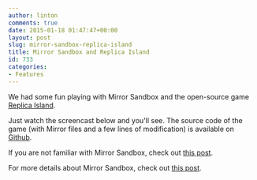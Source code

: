 ```yaml
---
author: linton
comments: true
date: 2015-01-18 01:47:47+00:00
layout: post
slug: mirror-sandbox-replica-island
title: Mirror Sandbox and Replica Island
id: 733
categories:
- Features
---
```


We had some fun playing with Mirror Sandbox and the open-source game [Replica Island](http://replicaisland.net/).





Just watch the screencast below and you'll see.  The source code of the game (with Mirror files and a few lines of modification) is available on [Github](https://github.com/jimulabs/replica-island-gradle).





If you are not familiar with Mirror Sandbox, check out [this post](/2015/01/building-android-animations-mirror-sandbox-piecewise/).







For more details about Mirror Sandbox, check out [this post](/2015/01/building-android-animations-mirror-sandbox-piecewise/).



